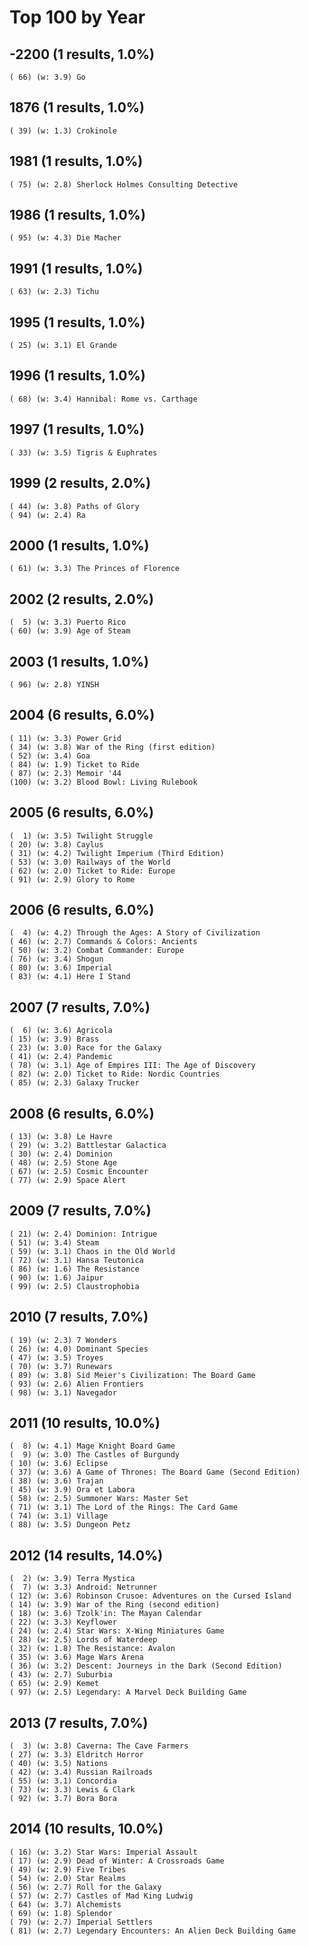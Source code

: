 # Top 100 by Year

## -2200 (1 results, 1.0%)

	( 66) (w: 3.9) Go

## 1876 (1 results, 1.0%)

	( 39) (w: 1.3) Crokinole

## 1981 (1 results, 1.0%)

	( 75) (w: 2.8) Sherlock Holmes Consulting Detective

## 1986 (1 results, 1.0%)

	( 95) (w: 4.3) Die Macher

## 1991 (1 results, 1.0%)

	( 63) (w: 2.3) Tichu

## 1995 (1 results, 1.0%)

	( 25) (w: 3.1) El Grande

## 1996 (1 results, 1.0%)

	( 68) (w: 3.4) Hannibal: Rome vs. Carthage

## 1997 (1 results, 1.0%)

	( 33) (w: 3.5) Tigris & Euphrates

## 1999 (2 results, 2.0%)

	( 44) (w: 3.8) Paths of Glory
	( 94) (w: 2.4) Ra

## 2000 (1 results, 1.0%)

	( 61) (w: 3.3) The Princes of Florence

## 2002 (2 results, 2.0%)

	(  5) (w: 3.3) Puerto Rico
	( 60) (w: 3.9) Age of Steam

## 2003 (1 results, 1.0%)

	( 96) (w: 2.8) YINSH

## 2004 (6 results, 6.0%)

	( 11) (w: 3.3) Power Grid
	( 34) (w: 3.8) War of the Ring (first edition)
	( 52) (w: 3.4) Goa
	( 84) (w: 1.9) Ticket to Ride
	( 87) (w: 2.3) Memoir '44
	(100) (w: 3.2) Blood Bowl: Living Rulebook

## 2005 (6 results, 6.0%)

	(  1) (w: 3.5) Twilight Struggle
	( 20) (w: 3.8) Caylus
	( 31) (w: 4.2) Twilight Imperium (Third Edition)
	( 53) (w: 3.0) Railways of the World
	( 62) (w: 2.0) Ticket to Ride: Europe
	( 91) (w: 2.9) Glory to Rome

## 2006 (6 results, 6.0%)

	(  4) (w: 4.2) Through the Ages: A Story of Civilization
	( 46) (w: 2.7) Commands & Colors: Ancients
	( 50) (w: 3.2) Combat Commander: Europe
	( 76) (w: 3.4) Shogun
	( 80) (w: 3.6) Imperial
	( 83) (w: 4.1) Here I Stand

## 2007 (7 results, 7.0%)

	(  6) (w: 3.6) Agricola
	( 15) (w: 3.9) Brass
	( 23) (w: 3.0) Race for the Galaxy
	( 41) (w: 2.4) Pandemic
	( 78) (w: 3.1) Age of Empires III: The Age of Discovery
	( 82) (w: 2.0) Ticket to Ride: Nordic Countries
	( 85) (w: 2.3) Galaxy Trucker

## 2008 (6 results, 6.0%)

	( 13) (w: 3.8) Le Havre
	( 29) (w: 3.2) Battlestar Galactica
	( 30) (w: 2.4) Dominion
	( 48) (w: 2.5) Stone Age
	( 67) (w: 2.5) Cosmic Encounter
	( 77) (w: 2.9) Space Alert

## 2009 (7 results, 7.0%)

	( 21) (w: 2.4) Dominion: Intrigue
	( 51) (w: 3.4) Steam
	( 59) (w: 3.1) Chaos in the Old World
	( 72) (w: 3.1) Hansa Teutonica
	( 86) (w: 1.6) The Resistance
	( 90) (w: 1.6) Jaipur
	( 99) (w: 2.5) Claustrophobia

## 2010 (7 results, 7.0%)

	( 19) (w: 2.3) 7 Wonders
	( 26) (w: 4.0) Dominant Species
	( 47) (w: 3.5) Troyes
	( 70) (w: 3.7) Runewars
	( 89) (w: 3.8) Sid Meier's Civilization: The Board Game
	( 93) (w: 2.6) Alien Frontiers
	( 98) (w: 3.1) Navegador

## 2011 (10 results, 10.0%)

	(  8) (w: 4.1) Mage Knight Board Game
	(  9) (w: 3.0) The Castles of Burgundy
	( 10) (w: 3.6) Eclipse
	( 37) (w: 3.6) A Game of Thrones: The Board Game (Second Edition)
	( 38) (w: 3.6) Trajan
	( 45) (w: 3.9) Ora et Labora
	( 58) (w: 2.5) Summoner Wars: Master Set
	( 71) (w: 3.1) The Lord of the Rings: The Card Game
	( 74) (w: 3.1) Village
	( 88) (w: 3.5) Dungeon Petz

## 2012 (14 results, 14.0%)

	(  2) (w: 3.9) Terra Mystica
	(  7) (w: 3.3) Android: Netrunner
	( 12) (w: 3.6) Robinson Crusoe: Adventures on the Cursed Island
	( 14) (w: 3.9) War of the Ring (second edition)
	( 18) (w: 3.6) Tzolk'in: The Mayan Calendar
	( 22) (w: 3.3) Keyflower
	( 24) (w: 2.4) Star Wars: X-Wing Miniatures Game
	( 28) (w: 2.5) Lords of Waterdeep
	( 32) (w: 1.8) The Resistance: Avalon
	( 35) (w: 3.6) Mage Wars Arena
	( 36) (w: 3.2) Descent: Journeys in the Dark (Second Edition)
	( 43) (w: 2.7) Suburbia
	( 65) (w: 2.9) Kemet
	( 97) (w: 2.5) Legendary: A Marvel Deck Building Game

## 2013 (7 results, 7.0%)

	(  3) (w: 3.8) Caverna: The Cave Farmers
	( 27) (w: 3.3) Eldritch Horror
	( 40) (w: 3.5) Nations
	( 42) (w: 3.4) Russian Railroads
	( 55) (w: 3.1) Concordia
	( 73) (w: 3.3) Lewis & Clark
	( 92) (w: 3.7) Bora Bora

## 2014 (10 results, 10.0%)

	( 16) (w: 3.2) Star Wars: Imperial Assault
	( 17) (w: 2.9) Dead of Winter: A Crossroads Game
	( 49) (w: 2.9) Five Tribes
	( 54) (w: 2.0) Star Realms
	( 56) (w: 2.7) Roll for the Galaxy
	( 57) (w: 2.7) Castles of Mad King Ludwig
	( 64) (w: 3.7) Alchemists
	( 69) (w: 1.8) Splendor
	( 79) (w: 2.7) Imperial Settlers
	( 81) (w: 2.7) Legendary Encounters: An Alien Deck Building Game

